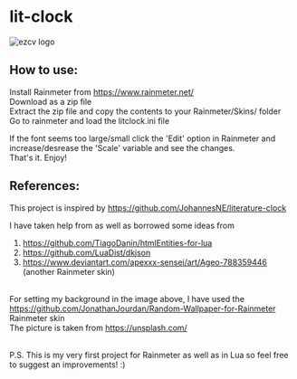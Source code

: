 # lit-clock

![ezcv logo](https://user-images.githubusercontent.com/78578803/188273334-cde06378-3400-498d-8be6-99f2acf460a5.png)

## How to use: <br>

Install Rainmeter from https://www.rainmeter.net/ <br>
Download as a zip file <br>
Extract the zip file and copy the contents to your Rainmeter/Skins/ folder <br>
Go to rainmeter and load the litclock.ini file <br>

If the font seems too large/small click the 'Edit' option in Rainmeter and increase/desrease the 'Scale' variable and see the changes. <br>
That's it. Enjoy! <br>

## References:

This project is inspired by https://github.com/JohannesNE/literature-clock <br>

I have taken help from as well as borrowed some ideas from <br>
1. https://github.com/TiagoDanin/htmlEntities-for-lua <br>
2. https://github.com/LuaDist/dkjson <br>
3. https://www.deviantart.com/apexxx-sensei/art/Ageo-788359446 (another Rainmeter skin)

<br>For setting my background in the image above, I have used the https://github.com/JonathanJourdan/Random-Wallpaper-for-Rainmeter Rainmeter skin
<br>The picture is taken from https://unsplash.com/

<br>
P.S. This is my very first project for Rainmeter as well as in Lua so feel free to suggest an improvements! :)
